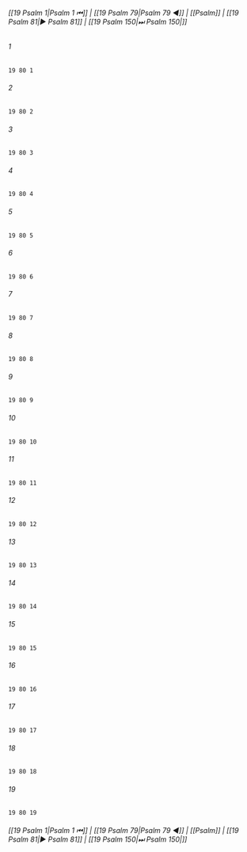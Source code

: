 
###### [[19 Psalm 1|Psalm 1 ⏮]] | [[19 Psalm 79|Psalm 79 ◀]] | [[Psalm]] | [[19 Psalm 81|▶ Psalm 81]] | [[19 Psalm 150|⏭ Psalm 150|]]

###### 1
``` verse
19 80 1 
```
###### 2
``` verse
19 80 2 
```
###### 3
``` verse
19 80 3 
```
###### 4
``` verse
19 80 4 
```
###### 5
``` verse
19 80 5 
```
###### 6
``` verse
19 80 6 
```
###### 7
``` verse
19 80 7 
```
###### 8
``` verse
19 80 8 
```
###### 9
``` verse
19 80 9 
```
###### 10
``` verse
19 80 10 
```
###### 11
``` verse
19 80 11 
```
###### 12
``` verse
19 80 12 
```
###### 13
``` verse
19 80 13 
```
###### 14
``` verse
19 80 14 
```
###### 15
``` verse
19 80 15 
```
###### 16
``` verse
19 80 16 
```
###### 17
``` verse
19 80 17 
```
###### 18
``` verse
19 80 18 
```
###### 19
``` verse
19 80 19 
```

###### [[19 Psalm 1|Psalm 1 ⏮]] | [[19 Psalm 79|Psalm 79 ◀]] | [[Psalm]] | [[19 Psalm 81|▶ Psalm 81]] | [[19 Psalm 150|⏭ Psalm 150|]]

